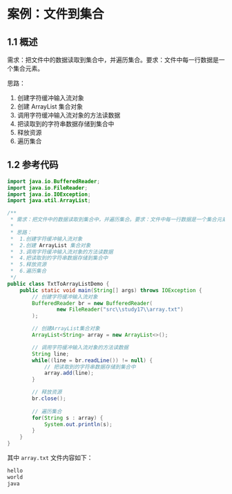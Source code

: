 # 案例：文件到集合

## 1.1 概述

需求：把文件中的数据读取到集合中，并遍历集合。要求：文件中每一行数据是一个集合元素。

思路：

1. 创建字符缓冲输入流对象
2. 创建 ArrayList 集合对象
3. 调用字符缓冲输入流对象的方法读数据
4. 把读取到的字符串数据存储到集合中
5. 释放资源
6. 遍历集合

## 1.2 参考代码

```java
import java.io.BufferedReader;
import java.io.FileReader;
import java.io.IOException;
import java.util.ArrayList;

/**
 * 需求：把文件中的数据读取到集合中，并遍历集合。要求：文件中每一行数据是一个集合元素。
 *
 * 思路：
 *  1.创建字符缓冲输入流对象
 *  2.创建 ArrayList 集合对象
 *  3.调用字符缓冲输入流对象的方法读数据
 *  4.把读取到的字符串数据存储到集合中
 *  5.释放资源
 *  6.遍历集合
 */
public class TxtToArrayListDemo {
    public static void main(String[] args) throws IOException {
        // 创建字符缓冲输入流对象
        BufferedReader br = new BufferedReader(
                new FileReader("src\\study17\\array.txt")
        );

        // 创建ArrayList集合对象
        ArrayList<String> array = new ArrayList<>();

        // 调用字符缓冲输入流对象的方法读数据
        String line;
        while((line = br.readLine()) != null) {
            // 把读取到的字符串数据存储到集合中
            array.add(line);
        }

        // 释放资源
        br.close();
        
        // 遍历集合
        for(String s : array) {
            System.out.println(s);
        }
    }
}
```

其中 `array.txt` 文件内容如下：

```txt
hello
world
java
```

